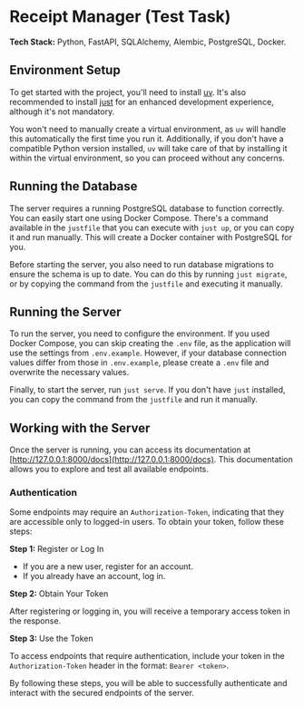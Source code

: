 # Receipt Manager (Test Task)

**Tech Stack:** Python, FastAPI, SQLAlchemy, Alembic, PostgreSQL, Docker.

## Environment Setup

To get started with the project, you'll need to install [uv](https://docs.astral.sh/uv/). It's also recommended to install [just](https://just.systems/man/en/) for an enhanced development experience, although it's not mandatory.

You won't need to manually create a virtual environment, as `uv` will handle this automatically the first time you run it. Additionally, if you don't have a compatible Python version installed, `uv` will take care of that by installing it within the virtual environment, so you can proceed without any concerns.

## Running the Database

The server requires a running PostgreSQL database to function correctly. You can easily start one using Docker Compose. There's a command available in the `justfile` that you can execute with `just up`, or you can copy it and run manually. This will create a Docker container with PostgreSQL for you.

Before starting the server, you also need to run database migrations to ensure the schema is up to date. You can do this by running `just migrate`, or by copying the command from the `justfile` and executing it manually.

## Running the Server

To run the server, you need to configure the environment. If you used Docker Compose, you can skip creating the `.env` file, as the application will use the settings from `.env.example`. However, if your database connection values differ from those in `.env.example`, please create a `.env` file and overwrite the necessary values.

Finally, to start the server, run `just serve`. If you don't have `just` installed, you can copy the command from the `justfile` and run it manually.

## Working with the Server

Once the server is running, you can access its documentation at [http://127.0.0.1:8000/docs](http://127.0.0.1:8000/docs). This documentation allows you to explore and test all available endpoints.

### Authentication

Some endpoints may require an `Authorization-Token`, indicating that they are accessible only to logged-in users. To obtain your token, follow these steps:

**Step 1:** Register or Log In

- If you are a new user, register for an account.
- If you already have an account, log in.

**Step 2:** Obtain Your Token

After registering or logging in, you will receive a temporary access token in the response.

**Step 3:** Use the Token

To access endpoints that require authentication, include your token in the `Authorization-Token` header in the format: `Bearer <token>`.

By following these steps, you will be able to successfully authenticate and interact with the secured endpoints of the server.
